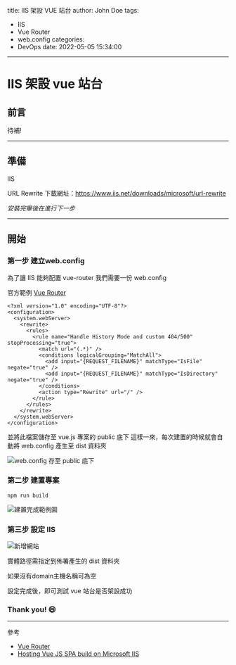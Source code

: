 title: IIS 架設 VUE 站台
author: John Doe
tags:
  - IIS
  - Vue Router
  - web.config
categories:
  - DevOps
date: 2022-05-05 15:34:00
---
# IIS 架設 vue 站台


## 前言

待補!

---

## 準備

IIS

URL Rewrite
下載網址：https://www.iis.net/downloads/microsoft/url-rewrite

*安裝完畢後在進行下一步*

---

## 開始

### 第一步 建立web.config

為了讓 IIS 能夠配置 vue-router
我們需要一份 web.config

官方範例 [Vue Router](https://router.vuejs.org/guide/essentials/history-mode.html#internet-information-services-iis)

```xml=
<?xml version="1.0" encoding="UTF-8"?>
<configuration>
  <system.webServer>
    <rewrite>
      <rules>
        <rule name="Handle History Mode and custom 404/500" stopProcessing="true">
          <match url="(.*)" />
          <conditions logicalGrouping="MatchAll">
            <add input="{REQUEST_FILENAME}" matchType="IsFile" negate="true" />
            <add input="{REQUEST_FILENAME}" matchType="IsDirectory" negate="true" />
          </conditions>
          <action type="Rewrite" url="/" />
        </rule>
      </rules>
    </rewrite>
  </system.webServer>
</configuration>
```

並將此檔案儲存至 vue.js 專案的 public 底下
這樣一來，每次建置的時候就會自動將 web.config 產生至 dist 資料夾

![web.config 存至 public 底下](1651734577669_1.jpg)

### 第二步 建置專案

```npm
npm run build
```

![建置完成範例圖](1651734577669_2.jpg)

### 第三步 設定 IIS

![新增網站](1651734577669_3.jpg)

實體路徑需指定到佈署產生的 dist 資料夾

如果沒有domain主機名稱可為空

設定完成後，即可測試 vue 站台是否架設成功

### Thank you! :smile: 

---

參考

- [Vue Router](https://router.vuejs.org/guide/essentials/history-mode.html)
- [Hosting Vue JS SPA build on Microsoft IIS](https://www.linkedin.com/pulse/hosting-vue-js-spa-build-microsoft-iis-zainul-zain)
